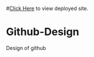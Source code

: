 #[Click Here](https://github-design-aravind.netlify.app/) to view deployed site.

# Github-Design

Design of github
